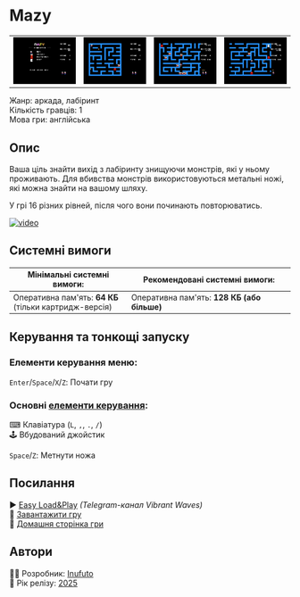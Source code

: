 # Mazy

| | | | |
| --- | --- | --- | --- |
|![screen1](screenshots/scrn_mazy_01.png)|![screen2](screenshots/scrn_mazy_02.png)|![screen3](screenshots/scrn_mazy_03.png)|![screen4](screenshots/scrn_mazy_04.png)|

Жанр: аркада, лабіринт  
Кількість гравців: 1  
Мова гри: англійська  


## Опис

Ваша ціль знайти вихід з лабіринту знищуючи монстрів, які у ньому проживають. Для вбивства монстрів використовуються метальні ножі, які можна знайти на вашому шляху.

У грі 16 різних рівней, після чого вони починають повторюватись.

[![video](https://img.youtube.com/vi/A8HWxBZtbTU/0.jpg)](https://www.youtube.com/watch?v=A8HWxBZtbTU)

## Системні вимоги

|Мінімальні системні вимоги:|Рекомендовані системні вимоги:|
|---------------------------|------------------------------|
|Оперативна пам'ять: **64 КБ**<br>(тільки картридж-версія)|Оперативна пам'ять: **128 КБ (або більше)**|  

## Керування та тонкощі запуску
### Елементи керування меню:

`Enter`/`Space`/`X`/`Z`: Почати гру  

### Основні [елементи керування](../controllers.md):
⌨ Клавіатура (`L`, `,`, `.`, `/`)  
🕹 Вбудований джойстик  

`Space`/`Z`: Метнути ножа

## Посилання

▶ [Easy Load&Play](https://t.me/EP128k_Load_n_Play/825) *(Telegram-канал Vibrant Waves)*  
💾 [Завантажити гру]()  
🏡 [Домашня сторінка гри](http://inufuto.web.fc2.com/8bit/mazy/#ep64)

## Автори
👨‍💻 Розробник: [Inufuto](../../community/inufuto.md)  
📅 Рік релізу: [2025](../release_years/2025.md)  